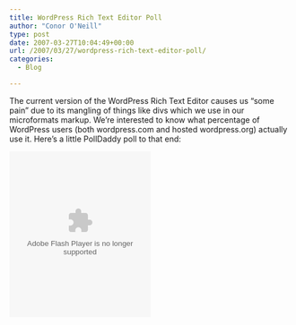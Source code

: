 ```yaml
---
title: WordPress Rich Text Editor Poll
author: "Conor O'Neill"
type: post
date: 2007-03-27T10:04:49+00:00
url: /2007/03/27/wordpress-rich-text-editor-poll/
categories:
  - Blog

---
```

The current version of the WordPress Rich Text Editor causes us &#8220;some pain&#8221; due to its mangling of things like divs which we use in our microformats markup. We&#8217;re interested to know what percentage of WordPress users (both wordpress.com and hosted wordpress.org) actually use it. Here&#8217;s a little PollDaddy poll to that end:

<embed allowScriptAccess="never"  saveEmbedTags="true" src="http://www.polldaddy.com/poll.swf" FlashVars="p=25194" quality="high"  wmode="transparent"  bgcolor="&#035;ffffff" width="252"  height="296"  name="beta3" salign="tl" scale="autoscale"  type="application/x-shockwave-flash" pluginspage="http://www.macromedia.com/go/getflashplayer" >
</embed>
